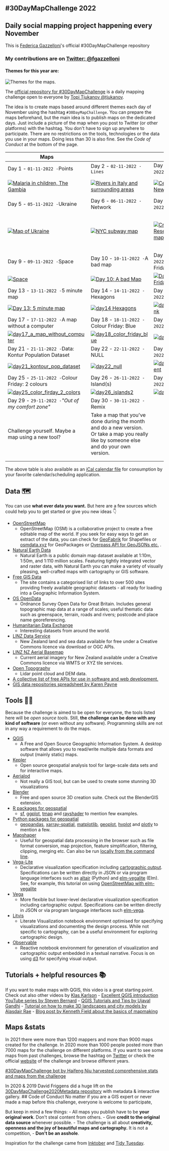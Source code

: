 ## #30DayMapChallenge 2022

## Daily social mapping project happening every November

This is [Federica Gazzelloni](https://github.com/Fgazzelloni)'s official #30DayMapChallenge repository

### My contributions are on [Twitter: \@fgazzelloni](https://twitter.com/fgazzelloni)

#### Themes for this year are:

![Themes for the maps.](images/30dmc_2022.png)

The [official repository for #30DayMapChallenge](https://github.com/tjukanovt/30DayMapChallenge) is a daily mapping challenge open to everyone by [Topi Tjukanov \@tjukanov](https://twitter.com/tjukanov).

The idea is to create maps based around different themes each day of November using the hashtag `#30DayMapChallenge`. You can prepare the maps beforehand, but the main idea is to publish maps on the dedicated days. Just include a picture of the map when you post to Twitter (or other platforms) with the hashtag. You don't have to sign up anywhere to participate. There are no restrictions on the tools, technologies or the data you use in your maps. Doing less than 30 is also fine. See the *Code of Conduct* at the bottom of the page.

<!-- TABLE START -->

| Maps                                                                                                                                                                                                                                    |                                                                                                                                                                                                             |                                                                                                                                                                                                                            |                                                                                                                                                                                                                                                                               |
|-----------------------------------------------------------------------------------------------------------------------------------------------------------------------------------------------------------------------------------------|-------------------------------------------------------------------------------------------------------------------------------------------------------------------------------------------------------------|----------------------------------------------------------------------------------------------------------------------------------------------------------------------------------------------------------------------------|-------------------------------------------------------------------------------------------------------------------------------------------------------------------------------------------------------------------------------------------------------------------------------|
| Day 1 - `01-11-2022 -`Points                                                                                                                                                                                                            | Day 2 - `02-11-2022 - Lines`                                                                                                                                                                                | Day 3 - `03-11-2022 -`Polygons                                                                                                                                                                                             | Day 4 - `04-11-2022 -`Colour Friday: Green                                                                                                                                                                                                                                    |
| [![Malaria in children, The Gambia](2022/day1_points/day1_points.png)](https://github.com/Fgazzelloni/30DayMapChallenge/blob/master/2022/day1_points/day1_points.R)                                                                     | [![Rivers in Italy and surrounding areas](2022/day2_lines/day2_lines.png "Lines")](https://github.com/Fgazzelloni/30DayMapChallenge/blob/master/2022/day2_lines/day2_lines.R)                               | [![Census tracs of New York](2022/day3_polygons/day3_polygons.png "Polygons")](https://github.com/Fgazzelloni/30DayMapChallenge/blob/master/2022/day3_polygons/day3_polygons.R)                                            | [![Day 4: Color Friday Green The historic district of Rome](2022/day4_color_friday_green/day4_color_friday_green.png "Green")](https://github.com/Fgazzelloni/30DayMapChallenge/blob/master/2022/day4_color_friday_green/day4_color_friday_green.R)                           |
| Day 5 - `05-11-2022 -`Ukraine                                                                                                                                                                                                           | Day 6 - `06-11-2022 -`Network                                                                                                                                                                               | Day 7 - `07-11-2022 -`Raster                                                                                                                                                                                               | Day 8 - `08-11-2022 -`Data: OpenStreetMap                                                                                                                                                                                                                                     |
| [![Map of Ukraine](2022/day5_ukraine/day5_ukraine.png "Ukraine")](https://github.com/Fgazzelloni/30DayMapChallenge/blob/master/2022/day5_ukraine/day5_ukraine.R)                                                                        | [![NYC subway map](2022/day6_network/day6_network.png "Network")](https://github.com/Fgazzelloni/30DayMapChallenge/blob/master/2022/day6_network/day6_network.R)                                            | [![Crane prairie Reservoir frog\'s map](2022/day7_raster/day7_raster.png "Raster")](https://github.com/Fgazzelloni/30DayMapChallenge/blob/master/2022/day7_raster/day7_raster.R)                                           | [![#30DayMapChallenge 2022 Day 7: osmdata City: Rome Key: Military credit © OpenStreetMap contributors](2022/day8_openstreetmap/day8_openstreetmap.png "osmdata")](https://github.com/Fgazzelloni/30DayMapChallenge/blob/master/2022/day8_openstreetmap/day8_openstreetmap.R) |
| Day 9 - `09-11-2022 -`Space                                                                                                                                                                                                             | Day 10 - `10-11-2022 -`A bad map                                                                                                                                                                            | Day 11 - `11-11-2022 -`Colour Friday: Red                                                                                                                                                                                  | Day 12 - `12-11-2022 -`Scale                                                                                                                                                                                                                                                  |
| [![Space](2022/day9_space/day9_space.png "Space")](https://github.com/Fgazzelloni/30DayMapChallenge/blob/master/2022/day9_space/day9_space.png)                                                                                         | [![Day 10: A bad Map](2022/day10_a_bad_map/day10_a_bad_map.png "A bad Map")](https://github.com/Fgazzelloni/30DayMapChallenge/blob/master/2022/day10_a_bad_map/day10_a_bad_map.png)                         | [![Day 11 Color Friday Red](2022/day11_color_friday_red/day11_color_friday_map.png "Color Friday Red")](https://github.com/Fgazzelloni/30DayMapChallenge/blob/master/2022/day11_color_friday_red/day11_color_friday_map.R) | [![Day 12: Scale](2022/day12_scale/day12_scale.png "Scale")](https://github.com/Fgazzelloni/30DayMapChallenge/blob/master/2022/day12_scale/day12_scale.R)                                                                                                                     |
| Day 13 - `13-11-2022 -`5 minute map                                                                                                                                                                                                     | Day 14 - `14-11-2022 -`Hexagons                                                                                                                                                                             | Day 15 - `15-11-2022 -`Food/drink                                                                                                                                                                                          | Day 16 - `16-11-2022 -`Minimal                                                                                                                                                                                                                                                |
| [![Day 13: 5 minute map](2022/day13_5_minutes_map/day13_5_minute_map.png "5 minute map")](https://github.com/Fgazzelloni/30DayMapChallenge/blob/master/2022/day13_5_minutes_map/day13_5_minute_map.R)                                   | [![day14 Hexagons](2022/day14_hexagons/day14_hexagons.png "Hexagons")](https://github.com/Fgazzelloni/30DayMapChallenge/blob/master/2022/day14_hexagons/day14_hexagons.R)                                   | [![day15_food_drink](2022/day15_food_drink/day15_food_drink.png "food_drink")](https://github.com/Fgazzelloni/30DayMapChallenge/blob/master/2022/day15_food_drink/day15_food_drink.R)                                      | [![day16_minimal](2022/day16_minimal/day16_minimal.png "minimal")](https://github.com/Fgazzelloni/30DayMapChallenge/blob/master/2022/day16_minimal/day16_minimal.R)                                                                                                           |
| Day 17 - `17-11-2022 -`A map without a computer                                                                                                                                                                                         | Day 18 - `18-11-2022 -`Colour Friday: Blue                                                                                                                                                                  | Day 19 - `19-11-2022 -`Globe                                                                                                                                                                                               | Day 20 - `20-11-2022 -`*"My favourite..."*                                                                                                                                                                                                                                    |
| [![day17_a\_map_without_computer](2022/day17_a_map_without_computer/day17_a_map_without_computer.JPG)](https://github.com/Fgazzelloni/30DayMapChallenge/blob/master/2022/day17_a_map_without_computer/day17_a_map_without_computer.JPG) | [![day18_color_friday_blue](2022/day18_color_friday_blue/day18_color_friday_blue.png)](https://github.com/Fgazzelloni/30DayMapChallenge/blob/master/2022/day18_color_friday_blue/day18_color_friday_blue.R) | [![day19_globe](2022/day19_globe/day19_globe.png)](https://github.com/Fgazzelloni/30DayMapChallenge/blob/master/2022/day19_globe/day19_globe.R)                                                                            | [![day20_my_favorite](2022/day20_my_favourite/day20_my_favourite.png)](https://github.com/Fgazzelloni/30DayMapChallenge/blob/master/2022/day20_my_favourite/day20_my_favourite.R)                                                                                             |
| Day 21 - `21-11-2022 -`Data: Kontur Population Dataset                                                                                                                                                                                  | Day 22 - `22-11-2022 -`NULL                                                                                                                                                                                 | Day 23 - `23-11-2022 -`Movement                                                                                                                                                                                            | Day 24 - `24-11-2022 -`Fantasy                                                                                                                                                                                                                                                |
| [![day21_kontour_pop_dataset](2022/day21_kontur_pop_dataset/day21_kontour_pop_dataset.png)](https://github.com/Fgazzelloni/30DayMapChallenge/blob/master/2022/day21_kontur_pop_dataset/day21_kontour_pop_dataset.R)                     | [![day22_null](2022/day22_null/day22_null.png)](https://github.com/Fgazzelloni/30DayMapChallenge/blob/master/2022/day22_null/day22_null.R)                                                                  | [![day23_movement](2022/day23_movement/day23_movement.png)](https://github.com/Fgazzelloni/30DayMapChallenge/blob/master/2022/day23_movement/day23_movement.R)                                                             | [![day24_fantasy](2022/day24_fantasy/day24_fantasy.png)](https://github.com/Fgazzelloni/30DayMapChallenge/blob/master/2022/day24_fantasy/day24_fantasy.R)                                                                                                                     |
| Day 25 - `25-11-2022 -`Colour Friday: 2 colours                                                                                                                                                                                         | Day 26 - `26-11-2022 -`Island(s)                                                                                                                                                                            | Day 27 - `27-11-2022 -`Music                                                                                                                                                                                               | Day 28 - `28-11-2022 - 3D`                                                                                                                                                                                                                                                    |
| [![day25_color_firday_2\_colors](2022/day25_color_friday_2_colors/day25_color_firday_2_colors.png)](https://github.com/Fgazzelloni/30DayMapChallenge/blob/master/2022/day25_color_friday_2_colors/day25_color_firday_2_colors.png)      | [![day26_islands2](2022/day26_islands/day26_islands2.png)](https://github.com/Fgazzelloni/30DayMapChallenge/blob/master/2022/day26_islands/day26_islands2.png)                                              | [![day27_music](2022/day27_music/day27_music.png)](https://github.com/Fgazzelloni/30DayMapChallenge/blob/master/2022/day27_music/day27_music.R)                                                                            | [![day28_3D](2022/day28_3D/day28_3D.png)](https://github.com/Fgazzelloni/30DayMapChallenge/blob/master/2022/day28_3D/day28_3D.R)                                                                                                                                              |
| Day 29 - `29-11-2022 -`*"Out of my comfort zone"*                                                                                                                                                                                       | Day 30 - `30-11-2022 -`Remix                                                                                                                                                                                |                                                                                                                                                                                                                            |                                                                                                                                                                                                                                                                               |
| Challenge yourself. Maybe a map using a new tool?                                                                                                                                                                                       | Take a map that you've done during the month and do a new version. Or take a map you really like by someone else and do your own version.                                                                   |                                                                                                                                                                                                                            |                                                                                                                                                                                                                                                                               |
|                                                                                                                                                                                                                                         |                                                                                                                                                                                                             |                                                                                                                                                                                                                            |                                                                                                                                                                                                                                                                               |
|                                                                                                                                                                                                                                         |                                                                                                                                                                                                             |                                                                                                                                                                                                                            |                                                                                                                                                                                                                                                                               |

<!-- TABLE END -->

The above table is also available as an [iCal calendar file](https://raw.githubusercontent.com/tjukanovt/30DayMapChallenge/main/themes.ical) for consumption by your favorite calendar/scheduling application.

## Data 🗺

You can use **what ever data you want.** But here are a few sources which could help you to get started or give you new ideas 👇

-   [OpenStreetMap](https://www.openstreetmap.org/)
    -   OpenStreetMap (OSM) is a collaborative project to create a free editable map of the world. If you seek for easy ways to get an extract of the data, you can check for [GeoFabrik](https://www.geofabrik.de/data/download.html) for Shapefiles or [osmdata.xyz](https://download.osmdata.xyz/) for GeoPackages or [Overpass API for GeoJSONs etc.](https://overpass-turbo.eu/) .
-   [Natural Earth Data](https://www.naturalearthdata.com/)
    -   Natural Earth is a public domain map dataset available at 1:10m, 1:50m, and 1:110 million scales. Featuring tightly integrated vector and raster data, with Natural Earth you can make a variety of visually pleasing, well-crafted maps with cartography or GIS software.
-   [Free GIS Data](https://freegisdata.rtwilson.com/)
    -   The site contains a categorised list of links to over 500 sites providing freely available geographic datasets - all ready for loading into a Geographic Information System.
-   [OS OpenData](https://www.ordnancesurvey.co.uk/opendatadownload/products.html)
    -   Ordnance Survey Open Data for Great Britain. Includes general topographic map data at a range of scales; useful thematic data such as greenspace, terrain, roads and rivers; postcode and place name georeferencing.
-   [Humanitarian Data Exchange](https://data.humdata.org/)
    -   Interesting datasets from around the world.
-   [LINZ Data Service](https://data.linz.govt.nz/)
    -   New Zealand land and sea data available for free under a Creative Commons licence via download or OGC APIs.
-   [LINZ NZ Aerial Basemap](https://basemaps.linz.govt.nz/)
    -   Current aerial imagery for New Zealand available under a Creative Commons licence via WMTS or XYZ tile services.
-   [Open Topography](https://opentopography.org/)
    -   Lidar point cloud and DEM data.
-   [A collective list of free APIs for use in software and web development.](https://github.com/public-apis/public-apis)
-   [GIS data repositories spreadsheet by Karen Payne](https://docs.google.com/spreadsheets/d/1utQRlrX3lJniBjWE3rNjLZeTRsbjH-zdjxNmXhhvO9Q/edit#gid=47)

## Tools 🔨🔧

Because the challenge is aimed to be open for everyone, the tools listed here will be *open source tools*. Still, **the challenge can be done with any kind of software** (or even without any software). Programming skills are not in any way a requirement to do the maps.

-   [QGIS](https://www.qgis.org/en/site/)
    -   A Free and Open Source Geographic Information System. A desktop software that allows you to read/write multiple data formats and output (mainly static) maps.
-   [Kepler](https://kepler.gl/)
    -   Open source geospatial analysis tool for large-scale data sets and for interactive maps.
-   [Aerialod](https://ephtracy.github.io/index.html?page=aerialod)
    -   Not really a GIS tool, but can be used to create some stunning 3D visualizations
-   [Blender](https://www.blender.org/)
    -   Free and open source 3D creation suite. Check out the BlenderGIS extension.
-   [R packages for geospatial](https://www.r-project.org/)
    -   [sf](https://cran.r-project.org/web/packages/sf/index.html), [ggplot](https://ggplot2.tidyverse.org/), [tmap](https://cran.r-project.org/web/packages/tmap/vignettes/tmap-getstarted.html) and [rayshader](https://www.rayshader.com/) to mention few examples.
-   [Python packages for geospatial](https://python.org/)
    -   [geopandas](https://geopandas.org/), [xarray-spatial](https://xarray-spatial.org), [matplotlib](https://matplotlib.org/2.0.2/gallery.html), [geoplot](https://residentmario.github.io/geoplot/), [hvplot](https://hvplot.holoviz.org/reference/index.html) and [plotly](https://plotly.com/python/) to mention a few.
-   [Mapshaper](https://mapshaper.org)
    -   Useful for geospatial data processing in the browser such as file format conversion, map projection, feature simplification, filtering, clipping, merging etc. Can also be run [locally from the command line](https://github.com/mbloch/mapshaper).
-   [Vega-Lite](https://vega.github.io/vega-lite/)
    -   Declarative visualization specification including [cartographic output](https://vega.github.io/vega-lite/examples/#maps-geographic-displays). Specifications can be written directly in JSON or via program language interfaces such as [altair](https://altair-viz.github.io) (Python) and [elm-vegalite](https://package.elm-lang.org/packages/gicentre/elm-vegalite/latest/VegaLite) (Elm). See, for example, this tutorial on using [OpenStreetMap with elm-vegalite](https://github.com/gicentre/litvis/blob/master/documents/tutorials/geoTutorials/openstreetmap.md)
-   [Vega](https://vega.github.io/vega/)
    -   More flexible but lower-level declarative visualization specification including cartographic output. Specifications can be written directly in JSON or via program language interfaces such [elm-vega](https://package.elm-lang.org/packages/gicentre/elm-vega/latest/).
-   [Litvis](https://github.com/gicentre/litvis)
    -   Literate Visualization notebook environment optimised for specifying visualizations and documenting the design process. While not specific to cartography, can be a useful environment for exploring cartographic design.
-   [Observable](https://observablehq.com)
    -   Reactive notebook environment for generation of visualization and cartographic output embedded in a textual narrative. Focus is on using [d3](https://d3js.org) for specifying visual output.

## Tutorials + helpful resources 📚

If you want to make maps with QGIS, this video is a great starting point. Check out also other videos by [Klas Karlson](https://www.youtube.com/playlist?list=PLNBeueOmuY163iwu4VpZdjqqdU1HkRTP_) - [Excellent QGIS introduction YouTube series by Steven Bernard](https://www.youtube.com/playlist?list=PL7HotvlLKHCs9nD1fFUjSOsZrsnctyV2R) - [QGIS Tutorials and Tips by Ujaval Gandhi](https://www.qgistutorials.com/en/) - [Tutorial on how to make 3D landscapes and city models by Alasdair Rae](http://www.statsmapsnpix.com/2020/03/making-3d-landscape-and-city-models.html) - [Blog post by Kenneth Field about the basics of mapmaking](https://medium.com/nightingale/so-you-want-to-make-a-map-58c7f55f6b20)

## Maps &stats

In 2021 there were more than 1200 mappers and more than 9000 maps created for the challenge. In 2020 more than 1000 people posted more than 7000 maps for the challenge on different platforms. If you want to see some maps from past challenges, browse the hashtag on [Twitter](https://twitter.com/search?q=%2330DayMapChallenge&src=typed_query) or check the official [website](https://30daymapchallenge.com/) of the challenge and browse different years.

[#30DayMapChallenge bot by Haifeng Niu harvested comprehensive stats and maps from the challenge](https://github.com/hn303/30DayMapChallenge-Bot)

In 2020 & 2019 David Friggens did a huge lift on the [30DayMapChallenge2020Metadata repository](https://github.com/dakvid/30DayMapChallenge2020Metadata) with metadata & interactive gallery. \## Code of Conduct No matter if you are a GIS expert or never made a map before this challenge, everyone is welcome to participate,

But keep in mind a few things: - All maps you publish have to be **your original work**. Don't steal content from others. - Give **credit to the original data source** whenever possible. - The challenge is all about **creativity, openness and the joy of beautiful maps and cartography.** It is not a competition, - **Don't be an asshole**.

Inspiration for the challenge came from [Inktober](https://inktober.com/) and [Tidy Tuesday](https://github.com/rfordatascience/tidytuesday).
